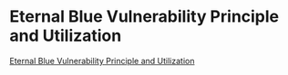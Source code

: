 # Eternal Blue Vulnerability Principle and Utilization
[Eternal Blue Vulnerability Principle and Utilization](https://aiwithcloud.com/2022/09/15/eternal_blue_vulnerability_principle_and_utilization/)